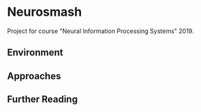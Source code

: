 # Neurosmash

Project for course "Neural Information Processing Systems" 2019. 

## Environment

## Approaches

## Further Reading
